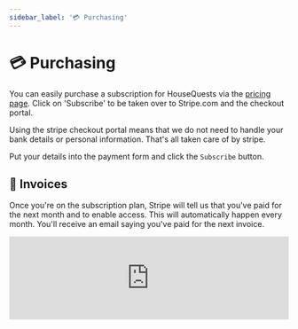 ```yaml
---
sidebar_label: '💳 Purchasing'
---
```


# 💳 Purchasing

You can easily purchase a subscription for HouseQuests via the [pricing page](/pricing). Click on 'Subscribe' to be taken over to Stripe.com and the checkout portal. 

Using the stripe checkout portal means that we do not need to handle your bank details or personal information. That's all taken care of by stripe.

Put your details into the payment form and click the `Subscribe` button.

## 🧾 Invoices

Once you're on the subscription plan, Stripe will tell us that you've paid for the next month and to enable access. This will automatically happen every month. You'll receive an email saying you've paid for the next invoice.

<iframe width="100%" class="h-96" src="https://www.youtube.com/embed/W-cE9C7W_XI" title="YouTube video player" frameborder="0" allow="accelerometer; autoplay; clipboard-write; encrypted-media; gyroscope; picture-in-picture" allowfullscreen></iframe>